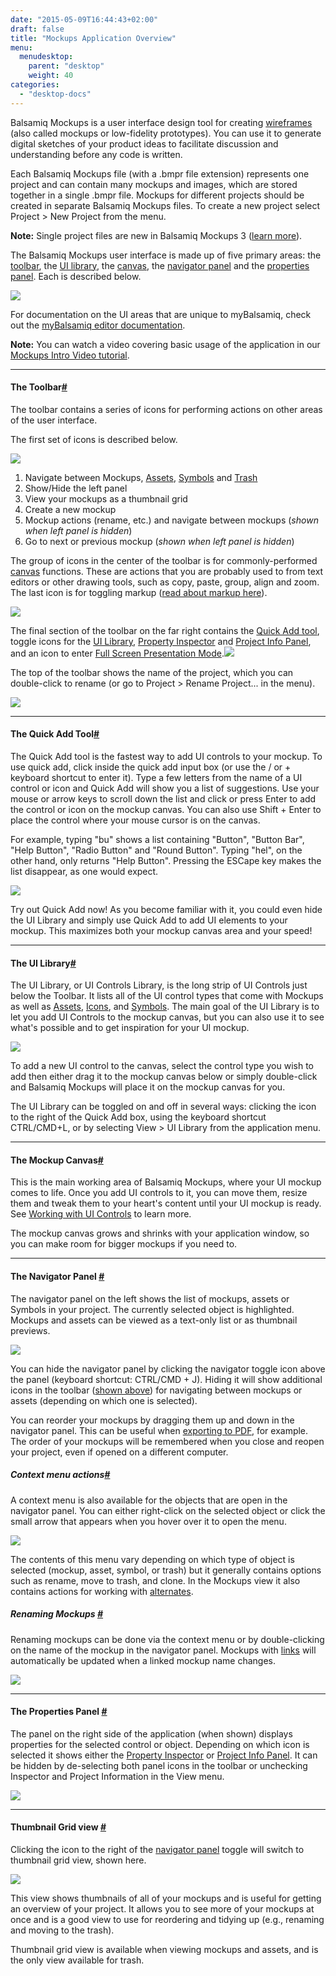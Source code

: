 ```yaml
---
date: "2015-05-09T16:44:43+02:00"
draft: false
title: "Mockups Application Overview"
menu: 
  menudesktop:
    parent: "desktop"
    weight: 40
categories:
  - "desktop-docs"
---
```


Balsamiq Mockups is a user interface design tool for creating [wireframes](http://support.balsamiq.com/customer/portal/articles/880427 "What are wireframes?") (also called mockups or low-fidelity prototypes). You can use it to generate digital sketches of your product ideas to facilitate discussion and understanding before any code is written.

Each Balsamiq Mockups file (with a .bmpr file extension) represents one project and can contain many mockups and images, which are stored together in a single .bmpr file. Mockups for different projects should be created in separate Balsamiq Mockups files. To create a new project select Project > New Project from the menu.

**Note:** Single project files are new in Balsamiq Mockups 3 ([learn more](http://support.balsamiq.com/customer/portal/articles/1844131#projects)).

The Balsamiq Mockups user interface is made up of five primary areas: the [toolbar](#appbar), the [UI library](#uilibrary), the [canvas](#canvas), the [navigator panel](#filebrowser) and the [properties panel](#propertiespanel). Each is described below.

![](http://media.balsamiq.com/img/support/docs/m4d/b3/ui-overview.png)

For documentation on the UI areas that are unique to myBalsamiq, check out the [myBalsamiq editor documentation](http://support.balsamiq.com/customer/portal/articles/1366973).

**Note:** You can watch a video covering basic usage of the application in our [Mockups Intro Video tutorial](http://support.balsamiq.com/customer/portal/articles/107966).

* * *

#### The Toolbar[#](#appbar)

The toolbar contains a series of icons for performing actions on other areas of the user interface.

The first set of icons is described below.

![](http://media.balsamiq.com/img/support/docs/m4d/b3/toolbar.png)

1.  Navigate between Mockups, [Assets](http://support.balsamiq.com/customer/portal/articles/110401), [Symbols](http://support.balsamiq.com/customer/portal/articles/110439) and [Trash](http://support.balsamiq.com/customer/portal/articles/1844131#trash)
2.  Show/Hide the left panel
3.  View your mockups as a thumbnail grid
4.  Create a new mockup
5.  Mockup actions (rename, etc.) and navigate between mockups (_shown when left panel is hidden_)
6.  Go to next or previous mockup (_shown when left panel is hidden_)

The group of icons in the center of the toolbar is for commonly-performed [canvas](#canvas) functions. These are actions that you are probably used to from text editors or other drawing tools, such as copy, paste, group, align and zoom. The last icon is for toggling markup ([read about markup here](http://support.balsamiq.com/customer/portal/articles/110418)).

![](http://media.balsamiq.com/img/support/docs/m4d/b3/toolbar1.png)

The final section of the toolbar on the far right contains the [Quick Add tool](#quickadd), toggle icons for the [UI Library](#uilibrary), [Property Inspector](http://support.balsamiq.com/customer/portal/articles/110114) and [Project Info Panel](http://support.balsamiq.com/customer/portal/articles/1895403), and an icon to enter [Full Screen Presentation Mode](http://support.balsamiq.com/customer/portal/articles/111756).![](http://media.balsamiq.com/img/support/docs/m4d/b3/toolbar2.png)

The top of the toolbar shows the name of the project, which you can double-click to rename (or go to Project > Rename Project... in the menu).

![](http://media.balsamiq.com/img/support/docs/m4d/b3/rename-project.png)

* * *

#### The Quick Add Tool[#](#quickadd)

The Quick Add tool is the fastest way to add UI controls to your mockup. To use quick add, click inside the quick add input box (or use the / or + keyboard shortcut to enter it). Type a few letters from the name of a UI control or icon and Quick Add will show you a list of suggestions. Use your mouse or arrow keys to scroll down the list and click or press Enter to add the control or icon on the mockup canvas. You can also use Shift + Enter to place the control where your mouse cursor is on the canvas.

For example, typing "bu" shows a list containing "Button", "Button Bar", "Help Button", "Radio Button" and "Round Button". Typing "hel", on the other hand, only returns "Help Button". Pressing the ESCape key makes the list disappear, as one would expect.

![](http://media.balsamiq.com/img/support/docs/m4d/b3/icon-quickadd.png)

Try out Quick Add now! As you become familiar with it, you could even hide the UI Library and simply use Quick Add to add UI elements to your mockup. This maximizes both your mockup canvas area and your speed!

* * *

#### The UI Library[#](#uilibrary)

The UI Library, or UI Controls Library, is the long strip of UI Controls just below the Toolbar. It lists all of the UI control types that come with Mockups as well as [Assets](http://support.balsamiq.com/customer/portal/articles/110401), [Icons](http://support.balsamiq.com/customer/portal/articles/110202), and [Symbols](http://support.balsamiq.com/customer/portal/articles/110439). The main goal of the UI Library is to let you add UI Controls to the mockup canvas, but you can also use it to see what's possible and to get inspiration for your UI mockup.

![](http://media.balsamiq.com/img/support/docs/m4d/b3/uilibrary.png)

To add a new UI control to the canvas, select the control type you wish to add then either drag it to the mockup canvas below or simply double-click and Balsamiq Mockups will place it on the mockup canvas for you.

The UI Library can be toggled on and off in several ways: clicking the icon to the right of the Quick Add box, using the keyboard shortcut CTRL/CMD+L, or by selecting View > UI Library from the application menu.

* * *

#### The Mockup Canvas[#](#canvas)

This is the main working area of Balsamiq Mockups, where your UI mockup comes to life. Once you add UI controls to it, you can move them, resize them and tweak them to your heart's content until your UI mockup is ready. See [Working with UI Controls](http://support.balsamiq.com/customer/portal/articles/110078) to learn more.

The mockup canvas grows and shrinks with your application window, so you can make room for bigger mockups if you need to.

* * *

#### The Navigator Panel [#](#filebrowser)

The navigator panel on the left shows the list of mockups, assets or Symbols in your project. The currently selected object is highlighted. Mockups and assets can be viewed as a text-only list or as thumbnail previews.

![](http://media.balsamiq.com/img/support/docs/m4d/b3/navigatorpanel.png)

You can hide the navigator panel by clicking the navigator toggle icon above the panel (keyboard shortcut: CTRL/CMD + J). Hiding it will show additional icons in the toolbar ([shown above](#appbar)) for navigating between mockups or assets (depending on which one is selected).

You can reorder your mockups by dragging them up and down in the navigator panel. This can be useful when [exporting to PDF](http://support.balsamiq.com/customer/portal/articles/111730#exportpdf), for example. The order of your mockups will be remembered when you close and reopen your project, even if opened on a different computer.

##### Context menu actions[#](#contextmenu)

A context menu is also available for the objects that are open in the navigator panel. You can either right-click on the selected object or click the small arrow that appears when you hover over it to open the menu.

![](http://media.balsamiq.com/img/support/docs/m4d/b3/mockup-context-menu.png)

The contents of this menu vary depending on which type of object is selected (mockup, asset, symbol, or trash) but it generally contains options such as rename, move to trash, and clone. In the Mockups view it also contains actions for working with [alternates](http://support.balsamiq.com/customer/portal/articles/1956540).

##### Renaming Mockups [#](#rename)

Renaming mockups can be done via the context menu or by double-clicking on the name of the mockup in the navigator panel. Mockups with [links](http://support.balsamiq.com/customer/portal/articles/111742) will automatically be updated when a linked mockup name changes.

![](http://media.balsamiq.com/img/support/docs/m4d/b3/rename-mockup.png)

* * *

#### The Properties Panel [#](#propertiespanel)

The panel on the right side of the application (when shown) displays properties for the selected control or object. Depending on which icon is selected it shows either the [Property Inspector](http://support.balsamiq.com/customer/portal/articles/110114) or [Project Info Panel](http://support.balsamiq.com/customer/portal/articles/1895403). It can be hidden by de-selecting both panel icons in the toolbar or unchecking Inspector and Project Information in the View menu.

![](http://media.balsamiq.com/img/support/docs/m4d/b3/property-inspector.png)

* * *

#### Thumbnail Grid view [#](#thumbnailgrid)

Clicking the icon to the right of the [navigator panel](#filebrowser) toggle will switch to thumbnail grid view, shown here.

![](http://media.balsamiq.com/img/support/docs/m4d/b3/thumbnail-grid.png)

This view shows thumbnails of all of your mockups and is useful for getting an overview of your project. It allows you to see more of your mockups at once and is a good view to use for reordering and tidying up (e.g., renaming and moving to the trash).

Thumbnail grid view is available when viewing mockups and assets, and is the only view available for trash.
